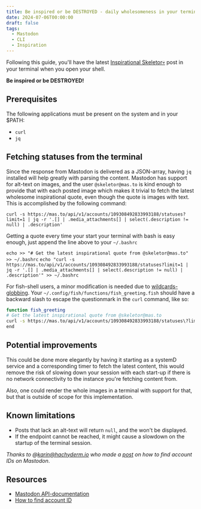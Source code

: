 ```yaml
---
title: Be inspired or be DESTROYED - daily wholesomeness in your terminal 
date: 2024-07-06T00:00:00
draft: false
tags:
  - Mastodon
  - CLI
  - Inspiration
---
```


Following this guide, you'll have the latest [Inspirational Skeletor💀](https://mas.to/@skeletor) post in your terminal when you open your shell.

**Be inspired or be DESTROYED!**


## Prerequisites
The following applications must be present on the system and in your $PATH:
- `curl`
- `jq`


## Fetching statuses from the terminal
Since the response from Mastodon is delivered as a JSON-array, having `jq` installed will help greatly with parsing the content. Mastodon has support for alt-text on images, and the user `@skeletor@mas.to` is kind enough to provide that with each posted image which makes it trivial to fetch the latest wholesome inspirational quote, even though the quote is images with text. This is accomplished by the following command:

`curl -s https://mas.to/api/v1/accounts/109308492833993188/statuses?limit=1 | jq -r '.[] | .media_attachments[] | select(.description != null) | .description'`


Getting a quote every time your start your terminal with bash is easy enough, just append the line above to your `~/.bashrc`

`echo >> "# Get the latest inspirational quote from @skeletor@mas.to" >> ~/.bashrc`
`echo "curl -s https://mas.to/api/v1/accounts/109308492833993188/statuses?limit=1 | jq -r '.[] | .media_attachments[] | select(.description != null) | .description'" >> ~/.bashrc`

For fish-shell users, a minor modification is needed due to [wildcards-globbing](https://fishshell.com/docs/current/language.html#wildcards-globbing). Your `~/.config/fish/functions/fish_greeting.fish` should have a backward slash to escape the questionmark in the `curl` command, like so:

```sh
function fish_greeting
# Get the latest inspirational quote from @skeletor@mas.to
curl -s https://mas.to/api/v1/accounts/109308492833993188/statuses\?limit=1 | jq -r '.[] | .media_attachments[] | select(.description != null) | .description'
end
```



## Potential improvements
This could be done more elegantly by having it starting as a systemD service and a corresponding timer to fetch the latest content, this would remove the risk of slowing down your session with each start-up if there is no network connectivity to the instance you're fetching content from.

Also, one could render the whole images in a terminal with support for that, but that is outside of scope for this implementation.

## Known limitations
- Posts that lack an alt-text will return `null`, and the won't be displayed.
- If the endpoint cannot be reached, it might cause a slowdown on the startup of the terminal session.


_Thanks to @karin@hachyderm.io who made a [post](https://khendrikse.netlify.app/blog/find-your-mastodon-account-id) on how to find account IDs on Mastodon_.

## Resources
- [Mastodon API-documentation](https://docs.joinmastodon.org/client/public/#posts)
- [How to find account ID](https://khendrikse.netlify.app/blog/find-your-mastodon-account-id/)
